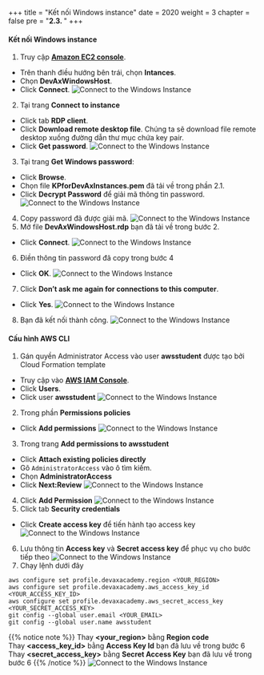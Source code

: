 +++
title = "Kết nối Windows instance"
date = 2020
weight = 3
chapter = false
pre = "<b>2.3. </b>"
+++
#### Kết nối Windows instance
1. Truy cập [**Amazon EC2 console**](https://console.aws.amazon.com/ec2/).
* Trên thanh điều hướng bên trái, chọn **Intances**.
* Chọn **DevAxWindowsHost**.
* Click **Connect**.
![Connect to the Windows Instance](/images/2-prepare/2.3-connectvirtualmachine/connectvirtualmachine-001.png?featherlight=false&width=90pc)
2. Tại trang **Connect to instance**
* Click tab **RDP client**.
* Click **Download remote desktop file**. Chúng ta sẽ download file remote desktop xuống đường dẫn thư mục chứa key pair.
* Click **Get password**.
![Connect to the Windows Instance](/images/2-prepare/2.3-connectvirtualmachine/connectvirtualmachine-002.png?featherlight=false&width=90pc)
3. Tại trang **Get Windows password**:
* Click **Browse**. 
* Chọn file **KPforDevAxInstances.pem** đã tải về trong phần 2.1.
* Click **Decrypt Password** để giải mã thông tin password. 
![Connect to the Windows Instance](/images/2-prepare/2.3-connectvirtualmachine/connectvirtualmachine-003.png?featherlight=false&width=90pc)
4. Copy password đã được giải mã.
![Connect to the Windows Instance](/images/2-prepare/2.3-connectvirtualmachine/connectvirtualmachine-004.png?featherlight=false&width=90pc)
5. Mở file **DevAxWindowsHost.rdp** bạn đã tải về trong bước 2.
* Click **Connect**.
![Connect to the Windows Instance](/images/2-prepare/2.3-connectvirtualmachine/connectvirtualmachine-005.png?featherlight=false&width=30pc)
6. Điền thông tin password đã copy trong bước 4
* Click **OK**.
![Connect to the Windows Instance](/images/2-prepare/2.3-connectvirtualmachine/connectvirtualmachine-006.png?featherlight=false&width=30pc)
7. Click **Don’t ask me again for connections to this computer**.
* Click **Yes**.
![Connect to the Windows Instance](/images/2-prepare/2.3-connectvirtualmachine/connectvirtualmachine-007.png?featherlight=false&width=20pc)
8. Bạn đã kết nối thành công. 
![Connect to the Windows Instance](/images/2-prepare/2.3-connectvirtualmachine/connectvirtualmachine-008.png?featherlight=false&width=90pc)

#### Cấu hình AWS CLI
1. Gán quyền Administrator Access vào user **awsstudent** được tạo bởi Cloud Formation template
* Truy cập vào [**AWS IAM Console**](https://console.aws.amazon.com/iamv2/).
* Click **Users**.
* Click user **awsstudent**
![Connect to the Windows Instance](/images/2-prepare/2.3-connectvirtualmachine/connectvirtualmachine-009.png?featherlight=false&width=90pc)
2. Trong phần **Permissions policies**
* Click **Add permissions**
![Connect to the Windows Instance](/images/2-prepare/2.3-connectvirtualmachine/connectvirtualmachine-010.png?featherlight=false&width=90pc)
3. Trong trang **Add permissions to awsstudent**
* Click **Attach existing policies directly**
* Gõ ```AdministratorAccess``` vào ô tìm kiếm.
* Chọn **AdministratorAccess**
* Click **Next:Review**
![Connect to the Windows Instance](/images/2-prepare/2.3-connectvirtualmachine/connectvirtualmachine-011.png?featherlight=false&width=90pc)
4. Click **Add Permission**
![Connect to the Windows Instance](/images/2-prepare/2.3-connectvirtualmachine/connectvirtualmachine-012.png?featherlight=false&width=90pc)
5. Click tab **Security credentials**
* Click **Create access key** để tiến hành tạo access key
![Connect to the Windows Instance](/images/2-prepare/2.3-connectvirtualmachine/connectvirtualmachine-013.png?featherlight=false&width=90pc)
6. Lưu thông tin **Access key** và **Secret access key** để phục vụ cho bước tiếp theo
![Connect to the Windows Instance](/images/2-prepare/2.3-connectvirtualmachine/connectvirtualmachine-014.png?featherlight=false&width=90pc)
7. Chạy lệnh dưới đây
```
aws configure set profile.devaxacademy.region <YOUR_REGION>
aws configure set profile.devaxacademy.aws_access_key_id <YOUR_ACCESS_KEY_ID>
aws configure set profile.devaxacademy.aws_secret_access_key <YOUR_SECRET_ACCESS_KEY>
git config --global user.email <YOUR_EMAIL>
git config --global user.name awsstudent
```
{{% notice note %}} 
Thay **<your_region>** bằng **Region code** \
Thay **<access_key_id>** bằng **Access Key Id** bạn đã lưu về trong bước 6\
Thay **<secret_access_key>** bằng **Secret Access Key** bạn đã lưu về trong bước 6
{{% /notice %}}
![Connect to the Windows Instance](/images/2-prepare/2.3-connectvirtualmachine/connectvirtualmachine-015.png?featherlight=false&width=60pc)